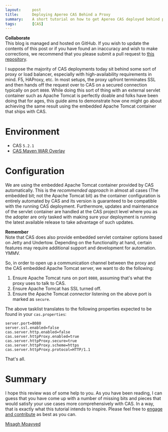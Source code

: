 ```yaml
---
layout:     post
title:      Deploying Apereo CAS Behind a Proxy
summary:    A short tutorial on how to get Apereo CAS deployed behind proxies and load balancers that aim to terminate SSL.
tags:       [CAS]
---
```


<div class="alert alert-success">
  <strong>Collaborate</strong><br/>This blog is managed and hosted on GitHub. If you wish to update the contents of this post or if you have found an inaccuracy and wish to make corrections, we recommend that you please submit a pull request to <a href="https://github.com/apereo/apereo.github.io">this repository</a>.
</div>
 
 I suppose the majority of CAS deployments today sit behind some sort of proxy or load balancer, especially with high-availability requirements in mind. F5, HAProxy, etc. In most setups, the proxy upfront terminates SSL and then hands off the request over to CAS on a secured connection typically on port `8080`. While doing this sort of thing with an external servlet container such as Apache Tomcat is perfectly doable and folks have been doing that for ages, this guide aims to demonstrate how one might go about achieving the same result using the embedded Apache Tomcat container that ships with CAS.
 
# Environment

- CAS `5.2.1`
- [CAS Maven WAR Overlay](https://github.com/apereo/cas-overlay-template)

# Configuration

We are using the embedded Apache Tomcat container provided by CAS automatically. This is the *recommended approach* in almost all cases (The embedded bit; not the Apache Tomcat bit) as the container configuration is entirely automated by CAS and its version is guaranteed to be compatible with the running CAS deployment. Furthermore, updates and maintenance of the servlet container are handled at the CAS project level where you as the adopter are only tasked with making sure your deployment is running the latest available release to take advantage of such updates. 

<div class="alert alert-info">
  <strong>Remember</strong><br/>Note that CAS does also provide embedded servlet container options based on Jetty and Undertow. Depending on the functionality at hand, certain features may require additional support and development for automation. YMMV.
</div>

So, in order to open up a communication channel between the proxy and the CAS embedded Apache Tomcat server, we want to do the following:

1. Ensure Apache Tomcat runs on port `8080`, assuming that's what the proxy uses to talk to CAS.
2. Ensure Apache Tomcat has SSL turned off.
3. Ensure the Apache Tomcat *connector* listening on the above port is marked as `secure`.

The above tasklist translates to the following properties expected to be found in your `cas.properties`:

```properties
server.port=8080
server.ssl.enabled=false
cas.server.http.enabled=false
cas.server.httpProxy.enabled=true
cas.server.httpProxy.secure=true
cas.server.httpProxy.scheme=https
cas.server.httpProxy.protocol=HTTP/1.1
```

That's all.

# Summary

I hope this review was of some help to you. As you have been reading, I can guess that you have come up with a number of missing bits and pieces that would satisfy your use cases more comprehensively with CAS. In a way, that is exactly what this tutorial intends to inspire. Please feel free to [engage and contribute](https://apereo.github.io/cas/developer/Contributor-Guidelines.html) as best as you can.

[Misagh Moayyed](https://twitter.com/misagh84)
